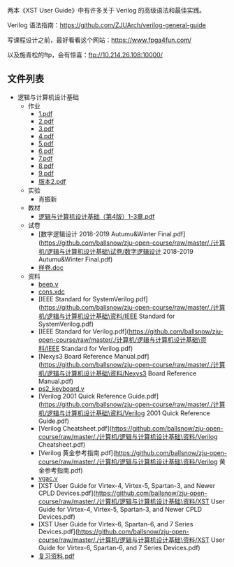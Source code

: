 
两本《XST User Guide》中有许多关于 Verilog 的高级语法和最佳实践。

Verilog 语法指南：https://github.com/ZJUArch/verilog-general-guide

写课程设计之前，最好看看这个网站：https://www.fpga4fun.com/

以及施青松的ftp，会有惊喜：ftp://10.214.26.108:10000/


## 文件列表

- 逻辑与计算机设计基础
    - 作业
        - [1.pdf](https://github.com/ballsnow/zju-open-course/raw/master/./计算机/逻辑与计算机设计基础\作业/1.pdf)
        - [2.pdf](https://github.com/ballsnow/zju-open-course/raw/master/./计算机/逻辑与计算机设计基础\作业/2.pdf)
        - [3.pdf](https://github.com/ballsnow/zju-open-course/raw/master/./计算机/逻辑与计算机设计基础\作业/3.pdf)
        - [4.pdf](https://github.com/ballsnow/zju-open-course/raw/master/./计算机/逻辑与计算机设计基础\作业/4.pdf)
        - [5.pdf](https://github.com/ballsnow/zju-open-course/raw/master/./计算机/逻辑与计算机设计基础\作业/5.pdf)
        - [6.pdf](https://github.com/ballsnow/zju-open-course/raw/master/./计算机/逻辑与计算机设计基础\作业/6.pdf)
        - [7.pdf](https://github.com/ballsnow/zju-open-course/raw/master/./计算机/逻辑与计算机设计基础\作业/7.pdf)
        - [8.pdf](https://github.com/ballsnow/zju-open-course/raw/master/./计算机/逻辑与计算机设计基础\作业/8.pdf)
        - [9.pdf](https://github.com/ballsnow/zju-open-course/raw/master/./计算机/逻辑与计算机设计基础\作业/9.pdf)
        - [版本2.pdf](https://github.com/ballsnow/zju-open-course/raw/master/./计算机/逻辑与计算机设计基础\作业/版本2.pdf)
    - 实验
        - 肖振新
    - 教材
        - [逻辑与计算机设计基础（第4版）1-3章.pdf](https://github.com/ballsnow/zju-open-course/raw/master/./计算机/逻辑与计算机设计基础\教材/逻辑与计算机设计基础（第4版）1-3章.pdf)
    - 试卷
        - [数字逻辑设计 2018-2019 Autumu&Winter Final.pdf](https://github.com/ballsnow/zju-open-course/raw/master/./计算机/逻辑与计算机设计基础\试卷/数字逻辑设计 2018-2019 Autumu&Winter Final.pdf)
        - [样卷.doc](https://github.com/ballsnow/zju-open-course/raw/master/./计算机/逻辑与计算机设计基础\试卷/样卷.doc)
    - 资料
        - [beep.v](https://github.com/ballsnow/zju-open-course/raw/master/./计算机/逻辑与计算机设计基础\资料/beep.v)
        - [cons.xdc](https://github.com/ballsnow/zju-open-course/raw/master/./计算机/逻辑与计算机设计基础\资料/cons.xdc)
        - [IEEE Standard for SystemVerilog.pdf](https://github.com/ballsnow/zju-open-course/raw/master/./计算机/逻辑与计算机设计基础\资料/IEEE Standard for SystemVerilog.pdf)
        - [IEEE Standard for Verilog.pdf](https://github.com/ballsnow/zju-open-course/raw/master/./计算机/逻辑与计算机设计基础\资料/IEEE Standard for Verilog.pdf)
        - [Nexys3 Board Reference Manual.pdf](https://github.com/ballsnow/zju-open-course/raw/master/./计算机/逻辑与计算机设计基础\资料/Nexys3 Board Reference Manual.pdf)
        - [ps2_keyboard.v](https://github.com/ballsnow/zju-open-course/raw/master/./计算机/逻辑与计算机设计基础\资料/ps2_keyboard.v)
        - [Verilog 2001 Quick Reference Guide.pdf](https://github.com/ballsnow/zju-open-course/raw/master/./计算机/逻辑与计算机设计基础\资料/Verilog 2001 Quick Reference Guide.pdf)
        - [Verilog Cheatsheet.pdf](https://github.com/ballsnow/zju-open-course/raw/master/./计算机/逻辑与计算机设计基础\资料/Verilog Cheatsheet.pdf)
        - [Verilog 黄金参考指南.pdf](https://github.com/ballsnow/zju-open-course/raw/master/./计算机/逻辑与计算机设计基础\资料/Verilog 黄金参考指南.pdf)
        - [vgac.v](https://github.com/ballsnow/zju-open-course/raw/master/./计算机/逻辑与计算机设计基础\资料/vgac.v)
        - [XST User Guide for Virtex-4, Virtex-5, Spartan-3, and Newer CPLD Devices.pdf](https://github.com/ballsnow/zju-open-course/raw/master/./计算机/逻辑与计算机设计基础\资料/XST User Guide for Virtex-4, Virtex-5, Spartan-3, and Newer CPLD Devices.pdf)
        - [XST User Guide for Virtex-6, Spartan-6, and 7 Series Devices.pdf](https://github.com/ballsnow/zju-open-course/raw/master/./计算机/逻辑与计算机设计基础\资料/XST User Guide for Virtex-6, Spartan-6, and 7 Series Devices.pdf)
        - [复习资料.pdf](https://github.com/ballsnow/zju-open-course/raw/master/./计算机/逻辑与计算机设计基础\资料/复习资料.pdf)
